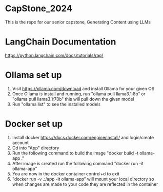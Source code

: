 # CapStone_2024
This is the repo for our senior capstone, Generating Content using LLMs

# LangChain Documentation
https://python.langchain.com/docs/tutorials/rag/

# Ollama set up
1. Visit https://ollama.com/download and install Ollama for your given OS
2. Once Ollama is install and running, run "ollama pull llama3.1:8b" or "ollama pull llama3.1:70b" this will pull down the given model
3. Run "ollama list" to see the installed models

# Docker set up
1. Install docker https://docs.docker.com/engine/install/ and login/create account
2. Cd into "App" directory
3. Run the following command to build the image "docker build -t ollama-app ."
4. After image is created run the following command "docker run -it ollama-app"
5. You are now in the docker container control+d to exit
6. "docker run -v .:/app -it ollama-app" will mount your local directory so when changes are made to your code they are reflected in the container